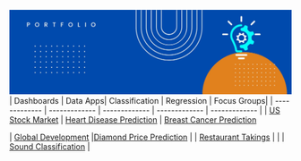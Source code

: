 ![alt text](https://github.com/get-heard/get-heard/blob/main/Banner.jpg?raw=true)
| Dashboards | Data Apps| Classification | Regression | Focus Groups|
| ------------- | ------------- | ------------- | ------------- | ------------- |
| [US Stock Market](https://getheard.quarto.pub/spy)  | [Heart Disease Prediction](https://hearts.streamlit.app) | [Breast Cancer Prediction](https://www.kaggle.com/code/gkitchen/breast-cancer-prediction)

| [Global Development](https://getheard.quarto.pub/gapminder)  |[Diamond Price Prediction](https://diamondz.streamlit.app) |
| [Restaurant Takings](https://getheard.quarto.pub/tips)  | 
| | [Sound Classification](https://sounds.streamlit.app) | 
